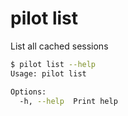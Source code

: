 # pilot list

List all cached sessions

```bash
$ pilot list --help
Usage: pilot list

Options:
  -h, --help  Print help
```